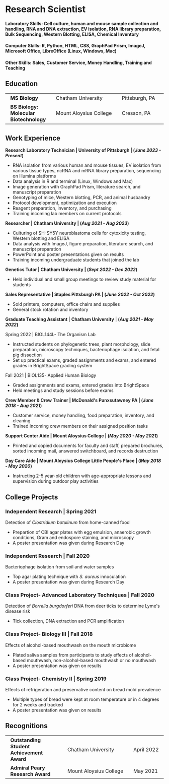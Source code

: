 
# Research Scientist


#### Laboratory Skills: Cell culture, human and mouse sample collection and handling, RNA and DNA extraction, EV isolation, RNA library preparation, Bulk Sequencing, Western Blotting, ELISA, Chemical Inventory

#### Computer Skills: R, Python, HTML, CSS, GraphPad Prism, ImageJ, Microsoft Office, LibreOffice (Linux, Windows, Mac)

#### Other Skills: Sales, Customer Service, Money Handling, Training and Teaching


## Education
<table style="margin: 0 auto; border-collapse: collapse; margin-bottom: 2em; width:100%;">
  <tr>
    <td style="padding: 4px 16px;"><strong>MS Biology</strong></td>
    <td style="padding: 4px 16px;white-space:nowrap;">Chatham University</td>
    <td style="padding: 4px 16px;white-space:nowrap;">Pittsburgh, PA</td>
    <td style="padding: 4px 16px; white-space:nowrap;">Aug 2023</td>
  </tr>
  <tr>
    <td style="padding: 4px 16px;"> <strong>BS Biology: Molecular Biotechnology</strong></td>
    <td style="padding: 4px 16px;white-space:nowrap;">Mount Aloysius College</td>
    <td style="padding: 4px 16px;white-space:nowrap;">Cresson, PA</td>
    <td style="padding: 4px 16px; white-space: nowrap;">June 2021</td>
  </tr>
</table>

## Work Experience
**Research Laboratory Technician      | University of Pittsburgh                           |  (_June 2023 - Present_)**
- RNA isolation from various human and mouse tissues, EV isolation from various tissue types, ncRNA and mRNA library preparation, sequencing on Illumina platforms
- Data analysis in R and terminal (Linux, Windows and Mac)
- Image generation with GraphPad Prism, literature search, and manuscript preparation
- Genotyping of mice, Western blotting, PCR, and animal husbandry
- Protocol development, optimization and execution
- Reagent preparation, inventory, and purchasing
- Training incoming lab members on current protocols

**Researcher                  |          Chatham University        |         (_Aug 2021 - Aug 2023_)**
- Culturing of SH-SY5Y neuroblastoma cells for cytoxicity testing, Western blotting and ELISA
- Data analysis with ImageJ, figure preparation, literature search, and manuscript preparation
- PowerPoint and poster presentations given on results
- Training incoming undergraduate students that joined the lab

**Genetics Tutor               |        Chatham University             |     (_Sept 2022 - Dec 2022_)**
- Held individual and small group meetings to review study material for students

**Sales Representative          |      Staples Pittsburgh PA         |       (_June 2022 - Oct 2022_)**
- Sold printers, computers, office chairs and supplies
- General stock rotation and inventory

**Graduate Teaching Assistant**      |     **Chatham University**          |       **(_Aug 2021 - May 2022_)**

Spring 2022 |  BIOL144L- The Organism Lab
- Instructed students on phylogenetic trees, plant morphology, slide preparation, microscopy techniques, bacteriophage isolation, and fetal pig dissection
- Set up practical exams, graded assignments and exams, and entered grades in BrightSpace grading system

Fall 2021 |    BIOL135- Applied Human Biology
- Graded assignments and exams, entered grades into BrightSpace
- Held meetings and study sessions before exams

**Crew Member & Crew Trainer    |   McDonald's Punxsutawney PA         |      (_June 2018 - Aug 2021_)**
- Customer service, money handling, food preparation, inventory, and cleaning
- Trained incoming crew members on their assigned position tasks

**Support Center Aide        |        Mount Aloysius College           |      (_May 2020 - May 2021_)**
- Printed and copied documents for faculty and staff, prepared brochures, sorted incoming mail, answered switchboard, and records destruction

**Day Care Aide      |   Mount Aloysius College Little People's Place     |   (_May 2018 - May 2020_)**
- Instructing 2-5 year-old children with age-appropriate lessons and supervision during outdoor play activities


## College Projects
### Independent Research                         |           Spring 2021
Detection of <i>Clostridium botulinum</i> from home-canned food
- Prepartion of CBI agar plates with egg emulsion, anaerobic growth conditions, Gram and endospore staining, and microscopy
- A poster presentation was given during Research Day 

### Independent Research                       |              Fall 2020
Bacteriophage isolation from soil and water samples
- Top agar plating technique with <i>S. aureus</i>  innoculation
- A poster presentation was given during Research Day

### Class Project- Advanced Laboratory Techniques       |     Fall 2020
Detection of <i>Borrelia burgdorferi</i> DNA from deer ticks to determine Lyme's disease risk
- Tick collection, DNA extraction and PCR amplification

### Class Project- Biology III                       |        Fall 2018
Effects of alcohol-based mouthwash on the mouth microbiome
- Plated saliva samples from participants to study effects of alcohol-based mouthwash, non-alcohol-based mouthwash or no mouthwash
- A poster presentation was given on results

### Class Project- Chemistry II              |               Spring 2019
Effects of refrigeration and preservative content on bread mold prevalence
- Multiple types of bread were kept at room temperature or in 4 degrees for 2 weeks and tracked
- A poster presentation was given on results

## Recognitions

<table style="margin: 0 auto; border-collapse: collapse; margin-bottom: 2em; width:100%;">
  <tr>
    <td style="padding: 4px 16px;"> <strong>Outstanding Student Achievement Award</strong></td>
    <td style="padding: 4px 16px;white-space:nowrap;">Chatham University</td>
    <td style="padding: 4px 16px; white-space: nowrap;">April 2022</td>
  </tr>
  <tr>
    <td style="padding: 4px 16px;"> <strong>Admiral Peary Research Award</strong></td>
    <td style="padding: 4px 16px;white-space:nowrap;">Mount Aloysius College</td>
    <td style="padding: 4px 16px; white-space: nowrap;">May 2021</td>
  </tr>
</table>
